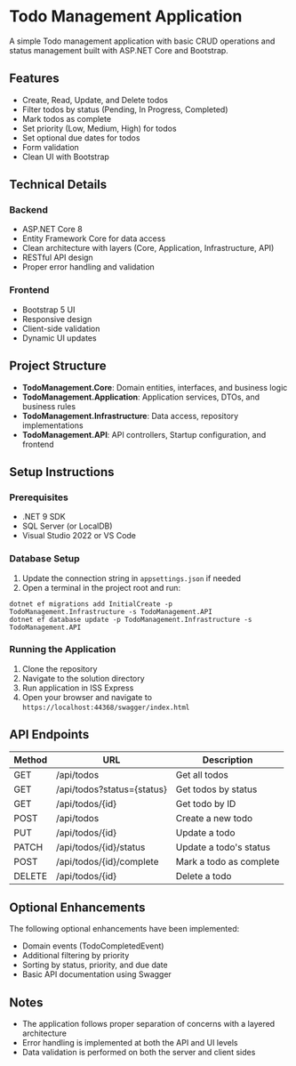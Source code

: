 # Todo Management Application

A simple Todo management application with basic CRUD operations and status management built with ASP.NET Core and Bootstrap.

## Features

- Create, Read, Update, and Delete todos
- Filter todos by status (Pending, In Progress, Completed)
- Mark todos as complete
- Set priority (Low, Medium, High) for todos
- Set optional due dates for todos
- Form validation
- Clean UI with Bootstrap

## Technical Details

### Backend
- ASP.NET Core 8
- Entity Framework Core for data access
- Clean architecture with layers (Core, Application, Infrastructure, API)
- RESTful API design
- Proper error handling and validation

### Frontend
- Bootstrap 5 UI
- Responsive design
- Client-side validation
- Dynamic UI updates

## Project Structure

- **TodoManagement.Core**: Domain entities, interfaces, and business logic
- **TodoManagement.Application**: Application services, DTOs, and business rules
- **TodoManagement.Infrastructure**: Data access, repository implementations
- **TodoManagement.API**: API controllers, Startup configuration, and frontend

## Setup Instructions

### Prerequisites
- .NET 9 SDK
- SQL Server (or LocalDB)
- Visual Studio 2022 or VS Code

### Database Setup
1. Update the connection string in `appsettings.json` if needed
2. Open a terminal in the project root and run:
```
dotnet ef migrations add InitialCreate -p TodoManagement.Infrastructure -s TodoManagement.API
dotnet ef database update -p TodoManagement.Infrastructure -s TodoManagement.API
```

### Running the Application
1. Clone the repository
2. Navigate to the solution directory
3. Run application in ISS Express
4. Open your browser and navigate to `https://localhost:44368/swagger/index.html`

## API Endpoints

| Method | URL                            | Description                |
|--------|--------------------------------|----------------------------|
| GET    | /api/todos                     | Get all todos              |
| GET    | /api/todos?status={status}     | Get todos by status        |
| GET    | /api/todos/{id}                | Get todo by ID             |
| POST   | /api/todos                     | Create a new todo          |
| PUT    | /api/todos/{id}                | Update a todo              |
| PATCH  | /api/todos/{id}/status         | Update a todo's status     |
| POST   | /api/todos/{id}/complete       | Mark a todo as complete    |
| DELETE | /api/todos/{id}                | Delete a todo              |

## Optional Enhancements

The following optional enhancements have been implemented:

- Domain events (TodoCompletedEvent)
- Additional filtering by priority
- Sorting by status, priority, and due date
- Basic API documentation using Swagger

## Notes

- The application follows proper separation of concerns with a layered architecture
- Error handling is implemented at both the API and UI levels
- Data validation is performed on both the server and client sides
